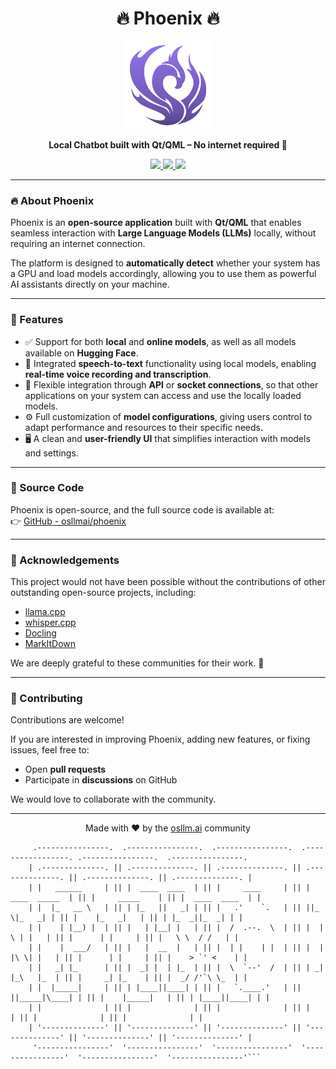 <h1 align="center">🔥 Phoenix 🔥</h1>

<p align="center">
  <img src="docs/image/Phoenix.svg" alt="Phoenix Logo" width="140" height="140"/>
</p>

<p align="center">
  <b>Local Chatbot built with Qt/QML – No internet required 🚀</b>
</p>

<p align="center">
  <a href="https://github.com/osllmai/phoenix">
    <img src="https://img.shields.io/badge/Platform-Qt%2FQML-blue?style=for-the-badge"/>
    <img src="https://img.shields.io/badge/License-MIT-green?style=for-the-badge"/>
    <img src="https://img.shields.io/github/stars/osllmai/phoenix?style=for-the-badge"/>
  </a>
</p>

---


### 🔥 About Phoenix
Phoenix is an **open-source application** built with **Qt/QML** that enables seamless interaction with **Large Language Models (LLMs)** locally, without requiring an internet connection.  

The platform is designed to **automatically detect** whether your system has a GPU and load models accordingly, allowing you to use them as powerful AI assistants directly on your machine.

---

### 🚀 Features
- ✅ Support for both **local** and **online models**, as well as all models available on **Hugging Face**.  
- 🎤 Integrated **speech-to-text** functionality using local models, enabling **real-time voice recording and transcription**.  
- 🔌 Flexible integration through **API** or **socket connections**, so that other applications on your system can access and use the locally loaded models.  
- ⚙️ Full customization of **model configurations**, giving users control to adapt performance and resources to their specific needs.  
- 🖥️ A clean and **user-friendly UI** that simplifies interaction with models and settings.  

---

### 📂 Source Code
Phoenix is open-source, and the full source code is available at:  
👉 [GitHub - osllmai/phoenix](https://github.com/osllmai/phoenix)

---

### 🙏 Acknowledgements
This project would not have been possible without the contributions of other outstanding open-source projects, including:

- [llama.cpp](https://github.com/ggerganov/llama.cpp)  
- [whisper.cpp](https://github.com/ggml-org/whisper.cpp/)  
- [Docling](https://docling-project.github.io/docling/)  
- [MarkItDown](https://github.com/microsoft/markitdown)  

We are deeply grateful to these communities for their work. 💙

---

### 🤝 Contributing
Contributions are welcome!  

If you are interested in improving Phoenix, adding new features, or fixing issues, feel free to:  
- Open **pull requests**  
- Participate in **discussions** on GitHub  

We would love to collaborate with the community.  

---

<p align="center">
  Made with ❤️ by the <a href="https://github.com/osllmai">osllm.ai</a> community
</p>



```
     .----------------.  .----------------.  .----------------.  .-----------------. .----------------.  .----------------.
    | .--------------. || .--------------. || .--------------. || .--------------. || .--------------. || .--------------. |
    | |   ______     | || |  ____  ____  | || |     ____     | || | ____  _____  | || |     _____    | || |  ____  ____  | |
    | |  |_   __ \   | || | |_   ||   _| | || |   .'    `.   | || ||_   \|_   _| | || |    |_   _|   | || | |_  _||_  _| | |
    | |    | |__) |  | || |   | |__| |   | || |  /  .--.  \  | || |  |   \ | |   | || |      | |     | || |   \ \  / /   | |
    | |    |  ___/   | || |   |  __  |   | || |  | |    | |  | || |  | |\ \| |   | || |      | |     | || |    > `' <    | |
    | |   _| |_      | || |  _| |  | |_  | || |  \  `--'  /  | || | _| |_\   |_  | || |     _| |_    | || |  _/ /'`\ \_  | |
    | |  |_____|     | || | |____||____| | || |   `.____.'   | || ||_____|\____| | || |    |_____|   | || | |____||____| | |
    | |              | || |              | || |              | || |              | || |              | || |              | |
    | '--------------' || '--------------' || '--------------' || '--------------' || '--------------' || '--------------' |
     '----------------'  '----------------'  '----------------'  '----------------'  '----------------'  '----------------'```
